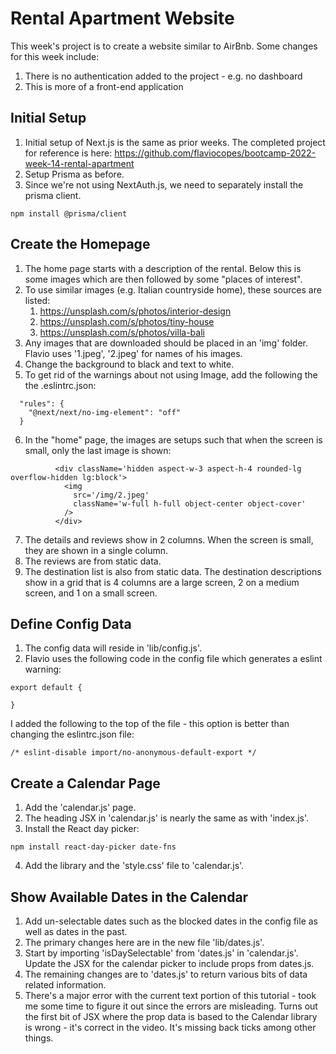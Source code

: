 # Rental Apartment Website

This week's project is to create a website similar to AirBnb. Some changes for this week include:

1. There is no authentication added to the project - e.g. no dashboard
2. This is more of a front-end application

## Initial Setup

1. Initial setup of Next.js is the same as prior weeks. The completed project for reference is here: https://github.com/flaviocopes/bootcamp-2022-week-14-rental-apartment
2. Setup Prisma as before.
3. Since we're not using NextAuth.js, we need to separately install the prisma client.

```
npm install @prisma/client
```

## Create the Homepage

1.  The home page starts with a description of the rental. Below this is some images which are then followed by some "places of interest".
2.  To use similar images (e.g. Italian countryside home), these sources are listed:
    1.  https://unsplash.com/s/photos/interior-design
    2.  https://unsplash.com/s/photos/tiny-house
    3.  https://unsplash.com/s/photos/villa-bali
3.  Any images that are downloaded should be placed in an 'img' folder. Flavio uses '1.jpeg', '2.jpeg' for names of his images.
4.  Change the background to black and text to white.
5.  To get rid of the warnings about not using Image, add the following the the .eslintrc.json:

```
  "rules": {
    "@next/next/no-img-element": "off"
  }
```

6. In the "home" page, the images are setups such that when the screen is small, only the last image is shown:

```
          <div className='hidden aspect-w-3 aspect-h-4 rounded-lg overflow-hidden lg:block'>
            <img
              src='/img/2.jpeg'
              className='w-full h-full object-center object-cover'
            />
          </div>

```

7. The details and reviews show in 2 columns. When the screen is small, they are shown in a single column.
8. The reviews are from static data.
9. The destination list is also from static data. The destination descriptions show in a grid that is 4 columns are a large screen, 2 on a medium screen, and 1 on a small screen.

## Define Config Data

1. The config data will reside in 'lib/config.js'.
2. Flavio uses the following code in the config file which generates a eslint warning:

```
export default {

}
```

I added the following to the top of the file - this option is better than changing the eslintrc.json file:

```
/* eslint-disable import/no-anonymous-default-export */
```

## Create a Calendar Page

1. Add the 'calendar.js' page.
2. The heading JSX in 'calendar.js' is nearly the same as with 'index.js'.
3. Install the React day picker:

```
npm install react-day-picker date-fns
```

4. Add the library and the 'style.css' file to 'calendar.js'.

## Show Available Dates in the Calendar

1. Add un-selectable dates such as the blocked dates in the config file as well as dates in the past.
2. The primary changes here are in the new file 'lib/dates.js'.
3. Start by importing 'isDaySelectable' from 'dates.js' in 'calendar.js'. Update the JSX for the calendar picker to include props from dates.js.
4. The remaining changes are to 'dates.js' to return various bits of data related information.
5. There's a major error with the current text portion of this tutorial - took me some time to figure it out since the errors are misleading. Turns out the first bit of JSX where the prop data is based to the Calendar library is wrong - it's correct in the video. It's missing back ticks among other things.
